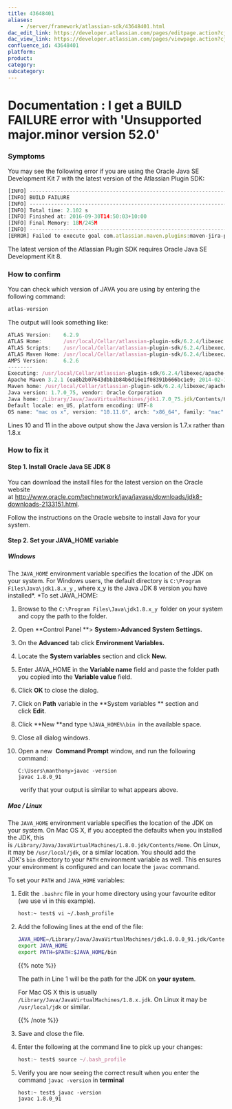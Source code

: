 ```yaml
---
title: 43648401
aliases:
    - /server/framework/atlassian-sdk/43648401.html
dac_edit_link: https://developer.atlassian.com/pages/editpage.action?cjm=wozere&pageId=43648401
dac_view_link: https://developer.atlassian.com/pages/viewpage.action?cjm=wozere&pageId=43648401
confluence_id: 43648401
platform:
product:
category:
subcategory:
---
```

# Documentation : I get a BUILD FAILURE error with 'Unsupported major.minor version 52.0'

### Symptoms

You may see the following error if you are using the Oracle Java SE Development Kit 7 with the latest version of the Atlassian Plugin SDK:

``` javascript
[INFO] ------------------------------------------------------------------------
[INFO] BUILD FAILURE
[INFO] ------------------------------------------------------------------------
[INFO] Total time: 2.102 s
[INFO] Finished at: 2016-09-30T14:50:03+10:00
[INFO] Final Memory: 18M/245M
[INFO] ------------------------------------------------------------------------
[ERROR] Failed to execute goal com.atlassian.maven.plugins:maven-jira-plugin:6.2.9-SNAPSHOT:compress-resources (default-compress-resources) on project myPlugin: Execution default-compress-resources of goal com.atlassian.maven.plugins:maven-jira-plugin:6.2.9-SNAPSHOT:compress-resources failed: Unable to load the mojo 'compress-resources' in the plugin 'com.atlassian.maven.plugins:maven-jira-plugin:6.2.9-SNAPSHOT' due to an API incompatibility: org.codehaus.plexus.component.repository.exception.ComponentLookupException: com/atlassian/maven/plugins/jira/JiraCompressResourcesMojo : Unsupported major.minor version 52.0
```

The latest version of the Atlassian Plugin SDK requires Oracle Java SE Development Kit 8.  

### How to confirm

You can check which version of JAVA you are using by entering the following command:

``` javascript
atlas-version
```

The output will look something like:

``` javascript
ATLAS Version:    6.2.9
ATLAS Home:       /usr/local/Cellar/atlassian-plugin-sdk/6.2.4/libexec
ATLAS Scripts:    /usr/local/Cellar/atlassian-plugin-sdk/6.2.4/libexec/bin
ATLAS Maven Home: /usr/local/Cellar/atlassian-plugin-sdk/6.2.4/libexec/apache-maven-3.2.1
AMPS Version:     6.2.6
--------
Executing: /usr/local/Cellar/atlassian-plugin-sdk/6.2.4/libexec/apache-maven-3.2.1/bin/mvn --version -gs /usr/local/Cellar/atlassian-plugin-sdk/6.2.4/libexec/apache-maven-3.2.1/conf/settings.xml
Apache Maven 3.2.1 (ea8b2b07643dbb1b84b6d16e1f08391b666bc1e9; 2014-02-15T04:37:52+10:00)
Maven home: /usr/local/Cellar/atlassian-plugin-sdk/6.2.4/libexec/apache-maven-3.2.1
Java version: 1.7.0_75, vendor: Oracle Corporation
Java home: /Library/Java/JavaVirtualMachines/jdk1.7.0_75.jdk/Contents/Home/jre
Default locale: en_US, platform encoding: UTF-8
OS name: "mac os x", version: "10.11.6", arch: "x86_64", family: "mac"
```

Lines 10 and 11 in the above output show the Java version is 1.7.x rather than 1.8.x

### How to fix it

#### Step 1. Install Oracle Java SE JDK 8

You can download the install files for the latest version on the Oracle website at <a href="http://www.oracle.com/technetwork/java/javase/downloads/jdk8-downloads-2133151.html" class="uri external-link">http://www.oracle.com/technetwork/java/javase/downloads/jdk8-downloads-2133151.html</a>.

Follow the instructions on the Oracle website to install Java for your system. 

#### Step 2. Set your JAVA\_HOME variable

##### Windows 

The `JAVA_HOME` environment variable specifies the location of the JDK on your system. For Windows users, the default directory is `C:\Program Files\Java\jdk1.8.x_y` , where x\_y is the Java JDK 8 version you have installed*. *To set JAVA\_HOME:

1.  Browse to the `C:\Program Files\Java\jdk1.8.x_y `folder on your system and copy the path to the folder.
2.  Open **Control Panel **&gt; **System**&gt;**Advanced System Settings.**
3.  On the **Advanced** tab click **Environment Variables.**
4.  Locate the **System variables** section and click **New.**
5.  Enter JAVA\_HOME in the **Variable name** field and paste the folder path you copied into the **Variable value** field.
6.  Click **OK** to close the dialog.
7.  Click on **Path** variable in the **System variables ** section and click **Edit**. 
8.  Click **New **and type `%JAVA_HOME%\bin `in the available space.
9.  Close all dialog windows.
10. Open a new  **Command Prompt** window, and run the following command:

    ``` text
    C:\Users\manthony>javac -version
    javac 1.8.0_91
    ```

     verify that your output is similar to what appears above.

##### Mac / Linux

The `JAVA_HOME` environment variable specifies the location of the JDK on your system. On Mac OS X, if you accepted the defaults when you installed the JDK, this is `/Library/Java/JavaVirtualMachines/1.8.0.jdk/Contents/Home`. On Linux, it may be `/usr/local/jdk`, or a similar location. You should add the JDK's `bin` directory to your `PATH` environment variable as well. This ensures your environment is configured and can locate the `javac` command.

To set your `PATH` and `JAVA_HOME` variables:

1.  Edit the `.bashrc` file in your home directory using your favourite editor (we use vi in this example).

    ``` bash
    host:~ test$ vi ~/.bash_profile
    ```

2.  Add the following lines at the end of the file:

    ``` bash
    JAVA_HOME=/Library/Java/JavaVirtualMachines/jdk1.8.0.0_91.jdk/Contents/Home
    export JAVA_HOME
    export PATH=$PATH:$JAVA_HOME/bin
    ```

    {{% note %}}

    The path in Line 1 will be the path for the JDK on **your system**.

    For Mac OS X this is usually `/Library/Java/JavaVirtualMachines/1.8.x.jdk`. On Linux it may be `/usr/local/jdk` or similar.

    {{% /note %}}

3.  Save and close the file.
4.  Enter the following at the command line to pick up your changes:

    ``` javascript
    host:~ test$ source ~/.bash_profile
    ```

5.  Verify you are now seeing the correct result when you enter the command `javac -version` in **terminal**

    ``` text
    host:~ test$ javac -version
    javac 1.8.0_91 
    ```

















































































































































































































































































































